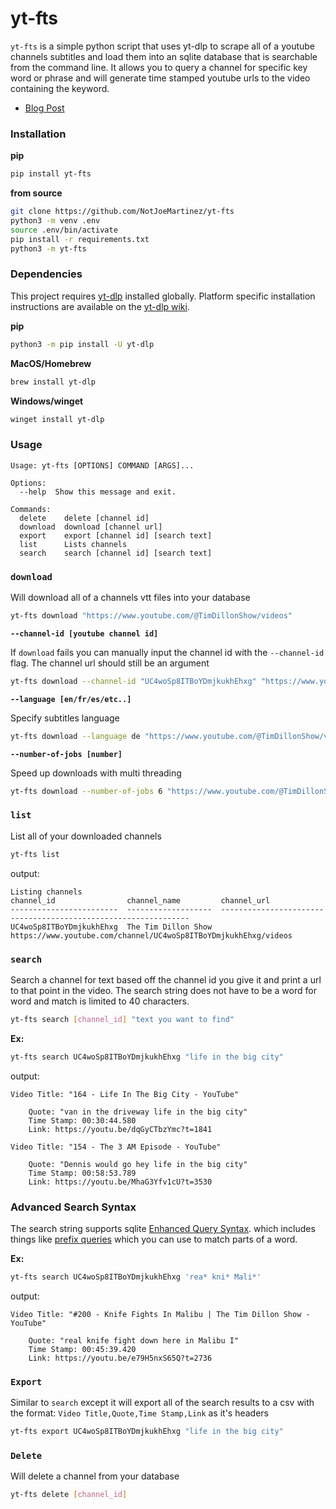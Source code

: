 
# yt-fts 
`yt-fts` is a simple python script that uses yt-dlp to scrape all of a youtube channels subtitles
and load them into an sqlite database that is searchable from the command line. It allows you to
query a channel for specific key word or phrase and will generate time stamped youtube urls to
the video containing the keyword. 

- [Blog Post](https://notjoemartinez.com/blog/youtube_full_text_search/)

### Installation 

**pip**
```bash
pip install yt-fts
```

**from source**
```bash
git clone https://github.com/NotJoeMartinez/yt-fts
python3 -m venv .env
source .env/bin/activate
pip install -r requirements.txt
python3 -m yt-fts
```

### Dependencies 
This project requires [yt-dlp](https://github.com/yt-dlp/yt-dlp) installed globally. Platform specific installation instructions are available on the [yt-dlp wiki](https://github.com/yt-dlp/yt-dlp/wiki/Installation). 

**pip**
```bash
python3 -m pip install -U yt-dlp
```
**MacOS/Homebrew**
```bash
brew install yt-dlp
```
**Windows/winget**
```bash
winget install yt-dlp
```

### Usage 
```
Usage: yt-fts [OPTIONS] COMMAND [ARGS]...

Options:
  --help  Show this message and exit.

Commands:
  delete    delete [channel id]
  download  download [channel url]
  export    export [channel id] [search text]
  list      Lists channels
  search    search [channel id] [search text]
```

### `download`
Will download all of a channels vtt files into your database 
```bash
yt-fts download "https://www.youtube.com/@TimDillonShow/videos"
```

**`--channel-id [youtube channel id]`**

If `download` fails you can manually input the channel id with the `--channel-id` flag.
The channel url should still be an argument 
```bash
yt-fts download --channel-id "UC4woSp8ITBoYDmjkukhEhxg" "https://www.youtube.com/@TimDillonShow/videos" 
```

**`--language [en/fr/es/etc..]`**

Specify subtitles language 
```bash
yt-fts download --language de "https://www.youtube.com/@TimDillonShow/videos" 
```

**`--number-of-jobs [number]`**

Speed up downloads with multi threading 
```bash
yt-fts download --number-of-jobs 6 "https://www.youtube.com/@TimDillonShow/videos"
```

### `list`
List all of your downloaded channels 
```bash
yt-fts list
```

output:
```
Listing channels
channel_id                channel_name         channel_url
------------------------  -------------------  ---------------------------------------------------------------
UC4woSp8ITBoYDmjkukhEhxg  The Tim Dillon Show  https://www.youtube.com/channel/UC4woSp8ITBoYDmjkukhEhxg/videos
```

### `search`
Search a channel for text based off the channel id you give it and 
print a url to that point in the video. The search string does not 
have to be a word for word and match is limited to 40 characters. 

```bash
yt-fts search [channel_id] "text you want to find"
```
**Ex:**
```bash
yt-fts search UC4woSp8ITBoYDmjkukhEhxg "life in the big city"
```
output:
```
Video Title: "164 - Life In The Big City - YouTube"

    Quote: "van in the driveway life in the big city"
    Time Stamp: 00:30:44.580
    Link: https://youtu.be/dqGyCTbzYmc?t=1841

Video Title: "154 - The 3 AM Episode - YouTube"

    Quote: "Dennis would go hey life in the big city"
    Time Stamp: 00:58:53.789
    Link: https://youtu.be/MhaG3Yfv1cU?t=3530
```

### Advanced Search Syntax

The search string supports sqlite [Enhanced Query Syntax](https://www.sqlite.org/fts3.html#full_text_index_queries).
which includes things like [prefix queries](https://www.sqlite.org/fts3.html#termprefix) which you can use to match parts of a word.  

**Ex:**

```bash
yt-fts search UC4woSp8ITBoYDmjkukhEhxg 'rea* kni* Mali*'
```
output:
```
Video Title: "#200 - Knife Fights In Malibu | The Tim Dillon Show - YouTube"

    Quote: "real knife fight down here in Malibu I"
    Time Stamp: 00:45:39.420
    Link: https://youtu.be/e79H5nxS65Q?t=2736
```

### `Export`
Similar to `search` except it will export all of the search results to a csv 
with the format: `Video Title,Quote,Time Stamp,Link` as it's headers
```bash
yt-fts export UC4woSp8ITBoYDmjkukhEhxg "life in the big city" 
```

### `Delete` 
Will delete a channel from your database 
```bash
yt-fts delete [channel_id]
```
